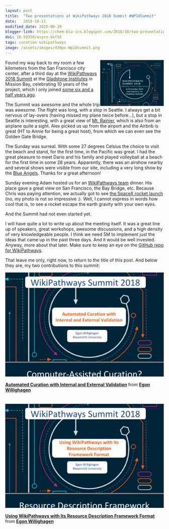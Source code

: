 ```yaml
---
layout: post
title:  "Two presentations at WikiPathways 2018 Summit #WP18Summit"
date:   2018-10-11
modified_date: 2025-06-29
blogger-link: https://chem-bla-ics.blogspot.com/2018/10/two-presentations-at-wikipathways-2018.html
doi: 10.59350/wsyrx-kkf55
tags: curation wikipathways
image: /assets/images/430px-Wp18summit.png
---
```


<span style="width: 40%; display: block; margin-left: auto; margin-right: auto; float: right">
<img src="/assets/images/430px-Wp18summit.png" />
</span>

Found my way back to my room a few kilometers from the San Francisco city center, after a third day at the
[WikiPathways 2018 Summit](https://gladstone.org/WP18Summit) at the [Gladstone Institutes](https://gladstone.org/)
in Mission Bay, celebrating 10 years of the project, which I only joined
[some six and a half years ago](http://chem-bla-ics.blogspot.com/2012/01/first-month-back-in-nl.html).

The Summit was awesome and the whole trip was awesome. The flight was long, with a stop in Seattle. I always get a
bit nervous of lay-overs (having missed my plane twice before...), but a stop in Seattle is interesting, with a great view of
[Mt. Rainier](https://tools.wmflabs.org/reasonator/?q=Q194057&lang=en), which is also from an airplane quite a sight.
Alex picked us up from the airport and the Airbnb is great (HT to Annie for being a great host), from which we can even
see the Golden Gate Bridge.

The Sunday was surreal. With some 27 degrees Celsius the choice to visit the beach and stand, for the first time,
in the Pacific was great. I had the great pleasure to meet Dario and his family and played volleyball at a beach
for the first time in some 28 years. Apparently, there was an airshow nearby and several shows were visible from
our site, including a very long show by the [Blue Angels](https://www.instagram.com/p/BopjukvhUK1/).
Thanks for a great afternoon!

Sunday evening Adam hosted us for an [WikiPathways team](https://www.wikipathways.org/index.php/WikiPathways:Team) dinner.
His place gave a great view on San Francisco, the Bay Bridge, etc. Because Chris was paying attention, we actually got
to see [the SpaceX rocket launch](https://www.space.com/42068-amazing-spacex-rocket-launch-photos-not-aliens.html)
(no, my photo is not so impressive :). Well, I cannot express in words how cool that is, to see a rocket escape the
earth gravity with your own eyes.

And the Summit had not even started yet.

I will have quite a lot to write up about the meeting itself. It was a great line up of speakers, great workshops,
awesome discussions, and a high density of very knowledgeable people. I think we need 5M to implement just the ideas
that came up in the past three days. And it would be well invested. Anyway, more about that later. Make sure to keep
an eye on the [GitHub repo for WikiPathways](https://github.com/wikipathways).

That leave me only, right now, to return to the title of this post. And below they are, my two contributions to this summit:

[![](/assets/images/wpsummit_PDF_slide1_andabit.png)](https://doi.org/10.5281/zenodo.3544361)

<div style="margin-bottom: 5px;">
<strong> <a href="https://zenodo.org/records/3544361" target="_blank" title="Automated Curation with Internal and External Validation">Automated Curation with Internal and External Validation</a> </strong> from <strong><a href="https://zenodo.org/search?q=metadata.creators.person_or_org.name:%22Willighagen,+Egon%22" target="_blank">Egon Willighagen</a></strong> </div>

<br />

[![](/assets/images/wpsummit_PDF2_slide1_andabit.png)](https://doi.org/10.5281/zenodo.3544363)

<div style="margin-bottom: 5px;">
<strong> <a href="https://zenodo.org/records/3544363" target="_blank" title="Using WikiPathways with Its Resource Description Framework Format">Using WikiPathways with Its Resource Description Framework Format</a> </strong> from <strong><a href="https://zenodo.org/search?q=metadata.creators.person_or_org.name:%22Willighagen,+Egon%22" target="_blank">Egon Willighagen</a></strong> </div>
